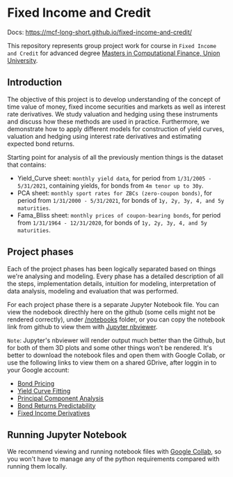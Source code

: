 # Fixed Income and Credit

Docs: https://mcf-long-short.github.io/fixed-income-and-credit/

This repository represents group project work for course in `Fixed Income and Credit` for advanced degree [Masters in Computational Finance, Union University](http://mcf.raf.edu.rs/).

## Introduction

The objective of this project is to develop understanding of the concept of time value of money, fixed income securities and markets as well as interest rate derivatives.
We study valuation and hedging using these instruments and discuss how these methods are used in practice. Furthermore, we demonstrate how to
apply different models for construction of yield curves, valuation and hedging using interest rate derivatives and estimating expected bond returns.

Starting point for analysis of all the previously mention things is the dataset that contains:
- Yield_Curve sheet: `monthly yield data`, for period from `1/31/2005 - 5/31/2021`, containing yields, for bonds from `4m tenor up to 30y`.
- PCA sheet: `monthly sport rates for ZBCs (zero-coupon bonds)`, for period from `1/31/2000 - 5/31/2021`, for bonds of `1y, 2y, 3y, 4, and 5y maturities`.
- Fama_Bliss sheet: `monthly prices of coupon-bearing bonds`, for period from `1/31/1964 - 12/31/2020`, for bonds of `1y, 2y, 3y, 4, and 5y maturities`.


## Project phases

Each of the project phases has been logically separated based on things we're analysing and modeling. Every phase has a detailed description of all the steps,
implementation details, intuition for modeling, interpretation of data analysis, modeling and evaluation that was performed.

For each project phase there is a separate Jupyter Notebook file. You can view the nodebook directhly here on the github (some cells might not be rendered correctly), under [/notebooks](https://github.com/mcf-long-short/fixed-income-and-credit/tree/main/notebooks) folder, or you can copy the notebook link from github to view them with [Jupyter nbviewer](https://nbviewer.jupyter.org/).

`Note`: Jupyter's nbviewer will render output much better than the Github, but for both of them 3D plots and some other things won't be rendered. It's better to download the notebook files and open them with Google Collab, or use the following links to view them on a shared GDrive, after loggin in to your Google account:
- [Bond Pricing](https://colab.research.google.com/drive/1g6bqabvDTBxhwSr688x2PICEoWXZgYlJ?usp=sharing)
- [Yield Curve Fitting](https://colab.research.google.com/drive/1PxrPSo232JYWVHOPHN2cz21S1NRQFF1y?usp=sharing)
- [Principal Component Analysis](https://colab.research.google.com/drive/1XcRkJK91YOhFtfczAEce1CL7VY3y5ebt?usp=sharing)
- [Bond Returns Predictability](https://colab.research.google.com/drive/14nF3Dbs0LG5o2BmkfMz4_b9sr9AplyBg?usp=sharing)
- [Fixed Income Derivatives](https://colab.research.google.com/drive/1k1h5Ea8zGgQqeE0kYHNaJSIsN_FXuR8E?usp=sharing)

## Running Jupyter Notebook
We recommend viewing and running notebook files with [Google Collab](https://colab.research.google.com/notebooks/intro.ipynb?utm_source=scs-index),
so you won't have to manage any of the python requirements compared with running them locally. 
